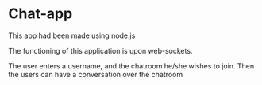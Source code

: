 # Chat-app

This app had been made using node.js

The functioning of this application is upon web-sockets.

The user enters a username, and the chatroom he/she wishes to join. Then the users can have a conversation over the chatroom
